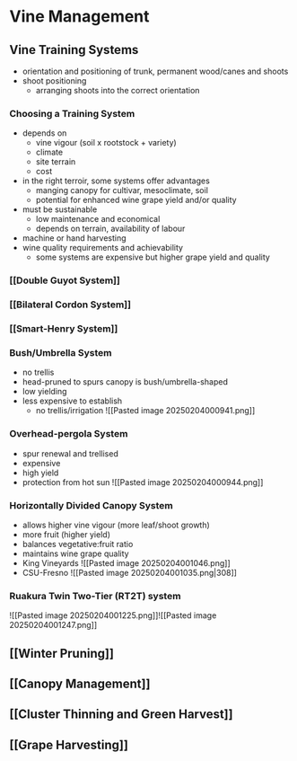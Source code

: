 # Vine Management
## Vine Training Systems
- orientation and positioning of trunk, permanent wood/canes and shoots
- shoot positioning
	- arranging shoots into the correct orientation
### Choosing a Training System
- depends on
	- vine vigour (soil x rootstock + variety)
	- climate
	- site terrain
	- cost
- in the right terroir, some systems offer advantages
	- manging canopy for cultivar, mesoclimate, soil
	- potential for enhanced wine grape yield and/or quality
- must be sustainable
	- low maintenance and economical
	- depends on terrain, availability of labour
- machine or hand harvesting
- wine quality requirements and achievability
	- some systems are expensive but higher grape yield and quality
### [[Double Guyot System]]
### [[Bilateral Cordon System]]
### [[Smart-Henry System]]
### Bush/Umbrella System
- no trellis
- head-pruned to spurs canopy is bush/umbrella-shaped
- low yielding
- less expensive to establish
	- no trellis/irrigation
![[Pasted image 20250204000941.png]]
### Overhead-pergola System
- spur renewal and trellised
- expensive
- high yield
- protection from hot sun
![[Pasted image 20250204000944.png]]
### Horizontally Divided Canopy System
- allows higher vine vigour (more leaf/shoot growth)
- more fruit (higher yield)
- balances vegetative:fruit ratio
- maintains wine grape quality
- King Vineyards ![[Pasted image 20250204001046.png]]
- CSU-Fresno ![[Pasted image 20250204001035.png|308]]
### Ruakura Twin Two-Tier (RT2T) system
![[Pasted image 20250204001225.png]]![[Pasted image 20250204001247.png]]
## [[Winter Pruning]]
## [[Canopy Management]]
## [[Cluster Thinning and Green Harvest]]
## [[Grape Harvesting]]